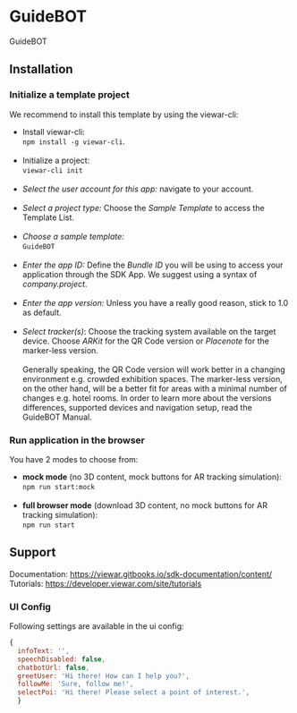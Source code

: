 # GuideBOT

GuideBOT

## Installation

### Initialize a template project

We recommend to install this template by using the viewar-cli:<br>

- Install viewar-cli: <br>`npm install -g viewar-cli`.<br><br>
- Initialize a project: <br>`viewar-cli init`<br><br>
- _Select the user account for this app:_ navigate to your account.<br><br>
- _Select a project type:_ Choose the _Sample Template_ to access the Template List.<br><br>
- _Choose a sample template:_ <br>`GuideBOT`<br><br>
- _Enter the app ID:_ Define the _Bundle ID_ you will be using to access your application through the SDK App. We suggest using a syntax of _company.project_.<br><br>
- _Enter the app version:_ Unless you have a really good reason, stick to 1.0 as default.<br><br>
- _Select tracker(s)_: Choose the tracking system available on the target device. Choose _ARKit_ for the QR Code version or _Placenote_ for the marker-less version.<br><br>Generally speaking, the QR Code version will work better in a changing environment e.g. crowded exhibition spaces. The marker-less version, on the other hand, will be a better fit for areas with a minimal number of changes e.g. hotel rooms. In order to learn more about the versions differences, supported devices and navigation setup, read the GuideBOT Manual.

### Run application in the browser

You have 2 modes to choose from:<br>

- <b>mock mode</b> (no 3D content, mock buttons for AR tracking simulation): <br>`npm run start:mock` <br><br>
- <b>full browser mode</b> (download 3D content, no mock buttons for AR tracking simulation): <br>`npm run start`

## Support

Documentation: https://viewar.gitbooks.io/sdk-documentation/content/
<br>Tutorials: https://developer.viewar.com/site/tutorials

### UI Config

Following settings are available in the ui config:

```js
{
  infoText: '',
  speechDisabled: false,
  chatbotUrl: false,
  greetUser: 'Hi there! How can I help you?',
  followMe: 'Sure, follow me!',
  selectPoi: 'Hi there! Please select a point of interest.',
  }
```
